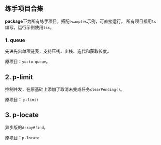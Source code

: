 ## 练手项目合集
**package**下为所有练手项目，搭配`examples`示例，可直接运行。
所有项目都用`ts`编写，运行示例使用`tsx`。

### 1. queue
先进先出单项链表，支持压栈、出栈、迭代和获取长度。

原项目：`yocto-queue`。

## 2. p-limit
控制并发，在原基础上添加了取消未完成任务`clearPending()`。

原项目： `p-limit`

## 3. p-locate
异步版的`Array#find`。

原项目：`p-locate`